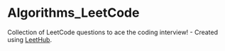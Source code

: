 # Algorithms_LeetCode
Collection of LeetCode questions to ace the coding interview! - Created using [LeetHub](https://github.com/QasimWani/LeetHub).
